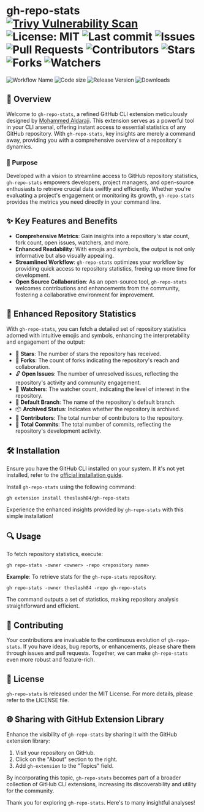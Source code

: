 # gh-repo-stats   [![Trivy Vulnerability Scan](https://github.com/theslash84/gh-repo-stats/actions/workflows/trivy-scan.yml/badge.svg)](https://github.com/theslash84/gh-repo-stats/actions/workflows/trivy-scan.yml) ![License: MIT](https://img.shields.io/badge/License-MIT-yellow.svg) ![Last commit](https://img.shields.io/github/last-commit/theslash84/gh-repo-stats) ![Issues](https://img.shields.io/github/issues/theslash84/gh-repo-stats) ![Pull Requests](https://img.shields.io/github/issues-pr/theslash84/gh-repo-stats) ![Contributors](https://img.shields.io/github/contributors/theslash84/gh-repo-stats) ![Stars](https://img.shields.io/github/stars/theslash84/gh-repo-stats) ![Forks](https://img.shields.io/github/forks/theslash84/gh-repo-stats) ![Watchers](https://img.shields.io/github/watchers/theslash84/gh-repo-stats)  
![Workflow Name](https://github.com/theslash84/gh-repo-stats/actions/workflows/workflow-file.yml/badge.svg) ![Code size](https://img.shields.io/github/languages/code-size/theslash84/gh-repo-stats) ![Release Version](https://img.shields.io/github/v/release/theslash84/gh-repo-stats) ![Downloads](https://img.shields.io/github/downloads/theslash84/gh-repo-stats/total)





 












## 🚀 Overview

Welcome to `gh-repo-stats`, a refined GitHub CLI extension meticulously designed by [Mohammed Aldaraji](https://github.com/theslash84). This extension serves as a powerful tool in your CLI arsenal, offering instant access to essential statistics of any GitHub repository. With `gh-repo-stats`, key insights are merely a command away, providing you with a comprehensive overview of a repository's dynamics.

### 🎯 Purpose

Developed with a vision to streamline access to GitHub repository statistics, `gh-repo-stats` empowers developers, project managers, and open-source enthusiasts to retrieve crucial data swiftly and efficiently. Whether you're evaluating a project's engagement or monitoring its growth, `gh-repo-stats` provides the metrics you need directly in your command line.

## ✨ Key Features and Benefits

- **Comprehensive Metrics**: Gain insights into a repository's star count, fork count, open issues, watchers, and more.
- **Enhanced Readability**: With emojis and symbols, the output is not only informative but also visually appealing.
- **Streamlined Workflow**: `gh-repo-stats` optimizes your workflow by providing quick access to repository statistics, freeing up more time for development.
- **Open Source Collaboration**: As an open-source tool, `gh-repo-stats` welcomes contributions and enhancements from the community, fostering a collaborative environment for improvement.

## 🌟 Enhanced Repository Statistics

With `gh-repo-stats`, you can fetch a detailed set of repository statistics adorned with intuitive emojis and symbols, enhancing the interpretability and engagement of the output:

  - 🌟 **Stars**: The number of stars the repository has received.
  - 🍴 **Forks**: The count of forks indicating the repository's reach and collaboration.
  - 🔓 **Open Issues**: The number of unresolved issues, reflecting the repository's activity and community engagement.
  - 👀 **Watchers**: The watcher count, indicating the level of interest in the repository.
  - 🔖 **Default Branch**: The name of the repository's default branch.
  - 📦 **Archived Status**: Indicates whether the repository is archived.
  - 👥 **Contributors**: The total number of contributors to the repository.
  - 📌 **Total Commits**: The total number of commits, reflecting the repository's development activity.

## 🛠 Installation

Ensure you have the GitHub CLI installed on your system. If it's not yet installed, refer to the [official installation guide](https://cli.github.com/manual/installation).

Install `gh-repo-stats` using the following command:

```shell
gh extension install theslash84/gh-repo-stats
```

Experience the enhanced insights provided by `gh-repo-stats` with this simple installation!

## 🔍 Usage

To fetch repository statistics, execute:

```
gh repo-stats -owner <owner> -repo <repository name>
```

**Example**: To retrieve stats for the `gh-repo-stats` repository:

```
gh repo-stats -owner theslash84 -repo gh-repo-stats
```

The command outputs a set of statistics, making repository analysis straightforward and efficient.

## 🤝 Contributing

Your contributions are invaluable to the continuous evolution of `gh-repo-stats`. If you have ideas, bug reports, or enhancements, please share them through issues and pull requests. Together, we can make `gh-repo-stats` even more robust and feature-rich.

## 📜 License

`gh-repo-stats` is released under the MIT License. For more details, please refer to the LICENSE file.

## 🌐 Sharing with GitHub Extension Library

Enhance the visibility of `gh-repo-stats` by sharing it with the GitHub extension library:

1. Visit your repository on GitHub.
2. Click on the "About" section to the right.
3. Add `gh-extension` to the "Topics" field.

By incorporating this topic, `gh-repo-stats` becomes part of a broader collection of GitHub CLI extensions, increasing its discoverability and utility for the community.

Thank you for exploring `gh-repo-stats`. Here's to many insightful analyses!
